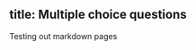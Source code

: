 title: Multiple choice questions
---

Testing out markdown pages

```html src=simple/question.html
```

```html=complex/question.html
```

